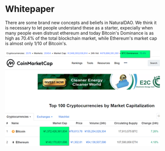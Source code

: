 # Whitepaper

There are some brand new concepts and beliefs in NaturalDAO. We think it is necessary to let people understand these as a starter, expecially when many people even distrust ethereum and today Bitcoin's Dominance is as high as 70.4% of the total blockchain market, while Ethereum's market cap is almost only 1/10 of Bitcoin's. 

![Coinmarketcap, Sep 04, 2019\(Hongkong\)](.gitbook/assets/image.png)



